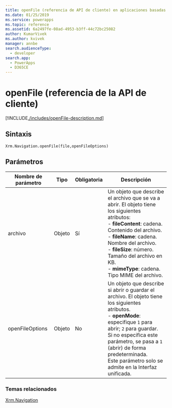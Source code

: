 ```yaml
---
title: openFile (referencia de API de cliente) en aplicaciones basadas en modelos | MicrosoftDocs
ms.date: 01/25/2019
ms.service: powerapps
ms.topic: reference
ms.assetid: 6a2497fe-08ad-4953-b3ff-44c72bc25082
author: KumarVivek
ms.author: kvivek
manager: annbe
search.audienceType:
  - developer
search.app:
  - PowerApps
  - D365CE
---
```

# <a name="openfile-client-api-reference"></a>openFile (referencia de la API de cliente)

[!INCLUDE[./includes/openFile-description.md](./includes/openFile-description.md)]

## <a name="syntax"></a>Sintaxis

`Xrm.Navigation.openFile(file,openFileOptions)`

## <a name="parameters"></a>Parámetros

| Nombre de parámetro        | Tipo           | Obligatoria  |Descripción  |
| ------------- |-------------| -----|-----|
|archivo |Objeto | Sí|Un objeto que describe el archivo que se va a abrir. El objeto tiene los siguientes atributos:<br/>- **fileContent**: cadena. Contenido del archivo.  <br/>- **fileName**: cadena. Nombre del archivo.<br/>- **fileSize**: número. Tamaño del archivo en KB.<br/>- **mimeType**: cadena. Tipo MIME del archivo.|
|openFileOptions |Objeto | No|Un objeto que describe si abrir o guardar el archivo. El objeto tiene los siguientes atributos.<br/>- **openMode**: especifique `1` para abrir; `2` para guardar. <br/>Si no especifica este parámetro, se pasa a `1` (abrir) de forma predeterminada.<br/>Este parámetro solo se admite en la Interfaz unificada.|

### <a name="related-topics"></a>Temas relacionados

[Xrm.Navigation](../xrm-navigation.md)
